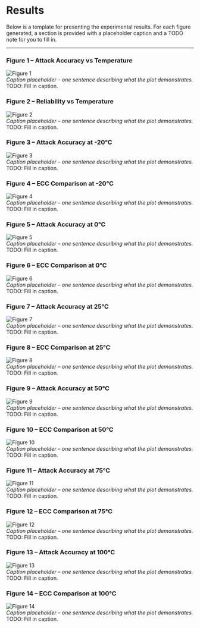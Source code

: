 # Results

Below is a template for presenting the experimental results. For each figure generated, a section is provided with a placeholder caption and a TODO note for you to fill in.

---

### Figure 1 – Attack Accuracy vs Temperature  
![Figure 1](../figures/attack_acc_vs_temp.png)  
*Caption placeholder – one sentence describing what the plot demonstrates.*  
TODO: Fill in caption.

### Figure 2 – Reliability vs Temperature  
![Figure 2](../figures/reliability_vs_temp.png)  
*Caption placeholder – one sentence describing what the plot demonstrates.*  
TODO: Fill in caption.

### Figure 3 – Attack Accuracy at -20°C  
![Figure 3](../figures/Temp-20_attack.png)  
*Caption placeholder – one sentence describing what the plot demonstrates.*  
TODO: Fill in caption.

### Figure 4 – ECC Comparison at -20°C  
![Figure 4](../figures/Temp-20_ecc.png)  
*Caption placeholder – one sentence describing what the plot demonstrates.*  
TODO: Fill in caption.

### Figure 5 – Attack Accuracy at 0°C  
![Figure 5](../figures/Temp0_attack.png)  
*Caption placeholder – one sentence describing what the plot demonstrates.*  
TODO: Fill in caption.

### Figure 6 – ECC Comparison at 0°C  
![Figure 6](../figures/Temp0_ecc.png)  
*Caption placeholder – one sentence describing what the plot demonstrates.*  
TODO: Fill in caption.

### Figure 7 – Attack Accuracy at 25°C  
![Figure 7](../figures/Temp25_attack.png)  
*Caption placeholder – one sentence describing what the plot demonstrates.*  
TODO: Fill in caption.

### Figure 8 – ECC Comparison at 25°C  
![Figure 8](../figures/Temp25_ecc.png)  
*Caption placeholder – one sentence describing what the plot demonstrates.*  
TODO: Fill in caption.

### Figure 9 – Attack Accuracy at 50°C  
![Figure 9](../figures/Temp50_attack.png)  
*Caption placeholder – one sentence describing what the plot demonstrates.*  
TODO: Fill in caption.

### Figure 10 – ECC Comparison at 50°C  
![Figure 10](../figures/Temp50_ecc.png)  
*Caption placeholder – one sentence describing what the plot demonstrates.*  
TODO: Fill in caption.

### Figure 11 – Attack Accuracy at 75°C  
![Figure 11](../figures/Temp75_attack.png)  
*Caption placeholder – one sentence describing what the plot demonstrates.*  
TODO: Fill in caption.

### Figure 12 – ECC Comparison at 75°C  
![Figure 12](../figures/Temp75_ecc.png)  
*Caption placeholder – one sentence describing what the plot demonstrates.*  
TODO: Fill in caption.

### Figure 13 – Attack Accuracy at 100°C  
![Figure 13](../figures/Temp100_attack.png)  
*Caption placeholder – one sentence describing what the plot demonstrates.*  
TODO: Fill in caption.

### Figure 14 – ECC Comparison at 100°C  
![Figure 14](../figures/Temp100_ecc.png)  
*Caption placeholder – one sentence describing what the plot demonstrates.*  
TODO: Fill in caption. 